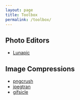 ```yaml
---
layout: page
title: Toolbox
permalink: /toolbox/
---
```


## Photo Editors

- [Lunapic](https://www8.lunapic.com/editor/)

## Image Compressions

- [pngcrush](https://pmt.sourceforge.io/pngcrush/)
- [jpegtran](http://jpegclub.org/jpegtran/)
- [gifsicle](http://www.lcdf.org/gifsicle/)
